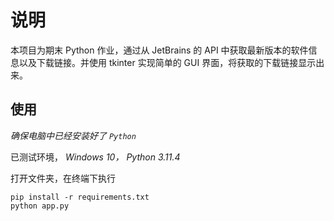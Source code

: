 # 说明

本项目为期末 Python 作业，通过从 JetBrains 的 API 中获取最新版本的软件信息以及下载链接。并使用 tkinter 实现简单的 GUI 界面，将获取的下载链接显示出来。



## 使用

*确保电脑中已经安装好了 `Python`*

已测试环境， *Windows 10， Python 3.11.4*

打开文件夹，在终端下执行

```
pip install -r requirements.txt
python app.py
```

